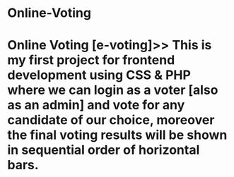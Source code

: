 # Online-Voting
<h1>Online Voting [e-voting]>> This is my first project for frontend development using CSS &amp; PHP where we can login as a voter [also as an admin] and vote for any candidate of our choice, moreover the final voting results will be shown in sequential order of horizontal bars.</h1>
